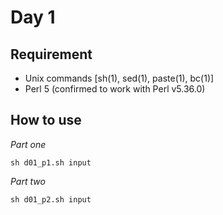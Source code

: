 # Day 1

## Requirement

* Unix commands [sh(1), sed(1), paste(1), bc(1)]
* Perl 5 (confirmed to work with Perl v5.36.0)

## How to use

*Part one*

```console
sh d01_p1.sh input
```

*Part two*

```console
sh d01_p2.sh input
```

